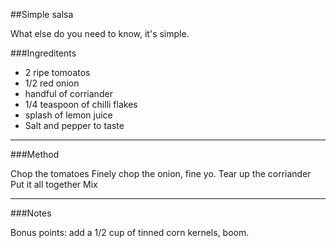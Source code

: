 
##Simple salsa

What else do you need to know, it's simple.

###Ingreditents

* 2 ripe tomoatos
* 1/2 red onion
* handful of corriander 
* 1/4 teaspoon of chilli flakes
* splash of lemon juice
* Salt and pepper to taste

___
###Method

Chop the tomatoes
Finely chop the onion, fine yo.
Tear up the corriander
Put it all together
Mix

___
###Notes

Bonus points: add a 1/2 cup of tinned corn kernels, boom.

 